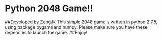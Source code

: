 Python 2048 Game!!
==================

##Developed by ZengJK
This simple 2048 game is written in python 2.7.5, using package pygame and numpy. Please make sure you have these depencies to launch the game.
##Enjoy!

